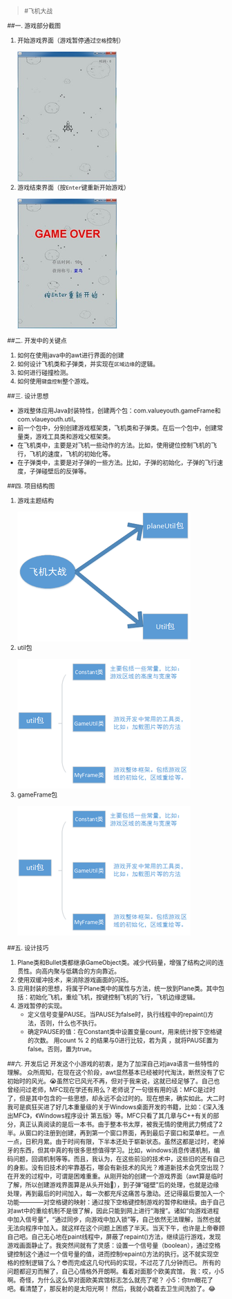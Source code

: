 >#飞机大战

##一. 游戏部分截图

1.  开始游戏界面（游戏暂停通过`空格`控制）<br><br>
	![start](https://raw.githubusercontent.com/ValueYouth/plane-game/master/src/images/start.jpg "游戏开始") 
2.  游戏结束界面（按`Enter`键重新开始游戏）<br><br>
	![over](https://raw.githubusercontent.com/ValueYouth/plane-game/master/src/images/over.jpg "游戏结束")

##二. 开发中的关键点

1. 	如何在使用java中的awt进行界面的创建<br>
2.	如何设计飞机类和子弹类，并实现在`区域边缘`的逻辑。<br>
3.	如何进行碰撞检测。<br>
4.	如何使用`键盘控制`整个游戏。

##三. 设计思想

* 游戏整体应用Java封装特性，创建两个包：com.valueyouth.gameFrame和com.vlaueyouth.util。
* 前一个包中，分别创建游戏框架类，飞机类和子弹类。在后一个包中，创建常量类，游戏工具类和游戏父框架类。
* 在飞机类中，主要是对飞机一些动作的方法。比如，使用键位控制飞机的飞行，飞机的速度，飞机的初始化等。
* 在子弹类中，主要是对子弹的一些方法。比如，子弹的初始化，子弹的飞行速度，子弹碰壁后的反弹等。

##四. 项目结构图

1. 游戏主题结构<br><br>
   ![plane-game](https://raw.githubusercontent.com/ValueYouth/plane-game/master/src/images/one.png "主体结构")
2. util包<br><br>
   ![plane-game](https://raw.githubusercontent.com/ValueYouth/plane-game/master/src/images/two.png "util包")
3. gameFrame包<br><br>
   ![plane-game](https://raw.githubusercontent.com/ValueYouth/plane-game/master/src/images/two.png "gameFrame包")

##五. 设计技巧
1. Plane类和Bullet类都继承GameObject类。减少代码量，增强了结构之间的连贯性。向高内聚与低耦合的方向靠近。
2. 使用双缓冲技术，来消除游戏画面的闪烁。
3. 应用封装的思想，将属于Plane类中的属性与方法，统一放到Plane类。其中包括：初始化飞机，重绘飞机，按键控制飞机的飞行，飞机边缘逻辑。
4. 游戏暂停的实现。
   * 定义信号变量PAUSE。当PAUSE为false时，执行线程中的repaint()方法，否则，什么也不执行。
   * 确定PAUSE的值：在Constant类中设置变量count，用来统计按下空格键的次数。
     用count % 2 的结果与0进行比较，若为真  ，就将PAUSE置为false。否则，置为true。

##六. 开发后记
   开发这个小游戏的初衷，是为了加深自己对java语言一些特性的理解。
   众所周知，在现在这个阶段，awt显然基本已经被时代淘汰，断然没有了它初始时的风光。:sob:虽然它已风光不再，但对于我来说，这就已经足够了。自己也曾经问过老师，MFC现在学还有用么？老师说了一句很有用的话：MFC是过时了，但是其中包含的一些思想，却永远不会过时的。现在想来，确实如此。大二时我可是疯狂买进了好几本重量级的关于Windows桌面开发的书籍，比如：《深入浅出MFC》，《Windows程序设计 第五版》等。MFC只看了其几章与C++有关的部分，真正认真阅读的是后一本书。由于整本书太厚，被我无情的使用武力劈成了2半。从窗口的注册到创建，再到第一个窗口界面，再到最后子窗口和菜单栏。一点一点，日积月累。由于时间有限，下半本还处于崭新状态。虽然这都是过时，老掉牙的东西，但其中真的有很多思想值得学习。比如，windows消息传递机制，编码问题，回调机制等等。而且，我认为，在这些前沿的技术中，这些旧的还有自己的身影。没有旧技术的牢靠基石，哪会有新技术的风光？难道新技术会凭空出现？
   在开发的过程中，可谓是困难重重。从刚开始的创建一个游戏界面（awt算是临时了解，所以创建游戏界面算是从头开始:feet:），到子弹“碰壁”后的处理，也就是边缘处理，再到最后的时间加入，每一次都充斥这痛苦与激动。还记得最后要加入一个功能————对空格键的映射：通过按下空格键控制游戏的暂停和继续。由于自己对awt中的重绘机制不是很了解，因此只能到网上进行“海搜”。诸如“向游戏进程中加入信号量”，“通过同步，向游戏中加入锁”等，自己依然无法理解，当然也就无法向程序中加入。就这样在这个问题上困惑了半天。当天下午，也许是上帝眷顾自己吧。自己无心地在paint线程中，屏蔽了repaint()方法，继续运行游戏，发现游戏画面静止了。我突然间就有了灵感：设置一个信号量（boolean），通过空格键控制这个通过一个信号量的值，进而控制repaint()方法的执行。这不就实现空格的控制逻辑了么？:sunglasses:而完成这几句代码的实现，不过花了几分钟而已。
   所有的问题都迎刃而解了，自己心情格外开朗啊。看着对面那个欧美宾馆，
   我：哎，小5啊。奇怪，为什么这么早对面欧美宾馆标志怎么就亮了呢？
   小5：你tm眼花了吧。看清楚了，那反射的是太阳光啊！
   然后，我就小跳着去卫生间洗脸了。:joy:

